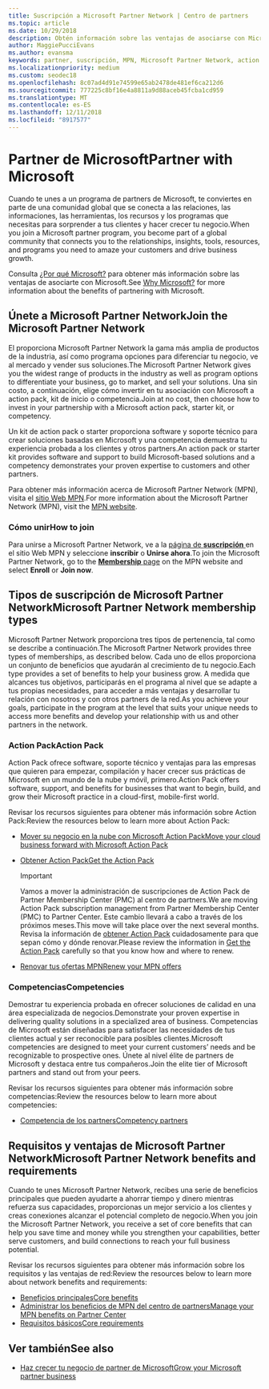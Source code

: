 ```yaml
---
title: Suscripción a Microsoft Partner Network | Centro de partners
ms.topic: article
ms.date: 10/29/2018
description: Obtén información sobre las ventajas de asociarse con Microsoft. El proporciona Microsoft Partner Network la gama más amplia de productos de la industria, así como programa opciones para diferenciar tu negocio, ve al mercado y vender sus soluciones.
author: MaggiePucciEvans
ms.author: evansma
keywords: partner, suscripción, MPN, Microsoft Partner Network, action pack, MAPS, suscripción a action pack, ventajas, ventajas de MPN, suscripción, silver, gold, competencias
ms.localizationpriority: medium
ms.custom: seodec18
ms.openlocfilehash: 8c07ad4d91e74599e65ab2478de481ef6ca212d6
ms.sourcegitcommit: 777225c8bf16e4a8811a9d88aceb45fcba1cd959
ms.translationtype: MT
ms.contentlocale: es-ES
ms.lasthandoff: 12/11/2018
ms.locfileid: "8917577"
---
```

# <a name="partner-with-microsoft"></a><span data-ttu-id="7f27e-105">Partner de Microsoft</span><span class="sxs-lookup"><span data-stu-id="7f27e-105">Partner with Microsoft</span></span>

<span data-ttu-id="7f27e-106">Cuando te unes a un programa de partners de Microsoft, te conviertes en parte de una comunidad global que se conecta a las relaciones, las informaciones, las herramientas, los recursos y los programas que necesitas para sorprender a tus clientes y hacer crecer tu negocio.</span><span class="sxs-lookup"><span data-stu-id="7f27e-106">When you join a Microsoft partner program, you become part of a global community that connects you to the relationships, insights, tools, resources, and programs you need to amaze your customers and drive business growth.</span></span>

<span data-ttu-id="7f27e-107">Consulta [¿Por qué Microsoft?](https://partner.microsoft.com/business-opportunities/why-microsoft) para obtener más información sobre las ventajas de asociarte con Microsoft.</span><span class="sxs-lookup"><span data-stu-id="7f27e-107">See [Why Microsoft?](https://partner.microsoft.com/business-opportunities/why-microsoft) for more information about the benefits of partnering with Microsoft.</span></span> 

## <a name="join-the-microsoft-partner-network"></a><span data-ttu-id="7f27e-108">Únete a Microsoft Partner Network</span><span class="sxs-lookup"><span data-stu-id="7f27e-108">Join the Microsoft Partner Network</span></span>

<!-- 12/5/18 The content below was copied and pasted directly from the Membership page of the MPN site (https://partner.microsoft.com/en-us/membership)-->

<span data-ttu-id="7f27e-109">El proporciona Microsoft Partner Network la gama más amplia de productos de la industria, así como programa opciones para diferenciar tu negocio, ve al mercado y vender sus soluciones.</span><span class="sxs-lookup"><span data-stu-id="7f27e-109">The Microsoft Partner Network gives you the widest range of products in the industry as well as program options to differentiate your business, go to market, and sell your solutions.</span></span> <span data-ttu-id="7f27e-110">Una sin costo, a continuación, elige cómo invertir en tu asociación con Microsoft a action pack, kit de inicio o competencia.</span><span class="sxs-lookup"><span data-stu-id="7f27e-110">Join at no cost, then choose how to invest in your partnership with a Microsoft action pack, starter kit, or competency.</span></span>

<span data-ttu-id="7f27e-111">Un kit de action pack o starter proporciona software y soporte técnico para crear soluciones basadas en Microsoft y una competencia demuestra tu experiencia probada a los clientes y otros partners.</span><span class="sxs-lookup"><span data-stu-id="7f27e-111">An action pack or starter kit provides software and support to build Microsoft-based solutions and a competency demonstrates your proven expertise to customers and other partners.</span></span>

<span data-ttu-id="7f27e-112">Para obtener más información acerca de Microsoft Partner Network (MPN), visita el [sitio Web MPN](https://partner.microsoft.com/commercial).</span><span class="sxs-lookup"><span data-stu-id="7f27e-112">For more information about the Microsoft Partner Network (MPN), visit the [MPN website](https://partner.microsoft.com/commercial).</span></span>

### <a name="how-to-join"></a><span data-ttu-id="7f27e-113">Cómo unir</span><span class="sxs-lookup"><span data-stu-id="7f27e-113">How to join</span></span>

<span data-ttu-id="7f27e-114">Para unirse a Microsoft Partner Network, ve a la [página de **suscripción** ](https://partner.microsoft.com/membership) en el sitio Web MPN y seleccione **inscribir** o **Unirse ahora**.</span><span class="sxs-lookup"><span data-stu-id="7f27e-114">To join the Microsoft Partner Network, go to the [**Membership** page](https://partner.microsoft.com/membership) on the MPN website and select **Enroll** or **Join now**.</span></span>

## <a name="microsoft-partner-network-membership-types"></a><span data-ttu-id="7f27e-115">Tipos de suscripción de Microsoft Partner Network</span><span class="sxs-lookup"><span data-stu-id="7f27e-115">Microsoft Partner Network membership types</span></span>

<!-- 12/5/18 The content below was copied and pasted directly from the Membership pages of the MPN site (https://partner.microsoft.com/en-us/membership)-->

<span data-ttu-id="7f27e-116">Microsoft Partner Network proporciona tres tipos de pertenencia, tal como se describe a continuación.</span><span class="sxs-lookup"><span data-stu-id="7f27e-116">The Microsoft Partner Network provides three types of memberships, as described below.</span></span> <span data-ttu-id="7f27e-117">Cada uno de ellos proporciona un conjunto de beneficios que ayudarán al crecimiento de tu negocio.</span><span class="sxs-lookup"><span data-stu-id="7f27e-117">Each type provides a set of benefits to help your business grow.</span></span> <span data-ttu-id="7f27e-118">A medida que alcances tus objetivos, participarás en el programa al nivel que se adapte a tus propias necesidades, para acceder a más ventajas y desarrollar tu relación con nosotros y con otros partners de la red.</span><span class="sxs-lookup"><span data-stu-id="7f27e-118">As you achieve your goals, participate in the program at the level that suits your unique needs to access more benefits and develop your relationship with us and other partners in the network.</span></span>

### <a name="action-pack"></a><span data-ttu-id="7f27e-119">Action Pack</span><span class="sxs-lookup"><span data-stu-id="7f27e-119">Action Pack</span></span>

<span data-ttu-id="7f27e-120">Action Pack ofrece software, soporte técnico y ventajas para las empresas que quieren para empezar, compilación y hacer crecer sus prácticas de Microsoft en un mundo de la nube y móvil, primero.</span><span class="sxs-lookup"><span data-stu-id="7f27e-120">Action Pack offers software, support, and benefits for businesses that want to begin, build, and grow their Microsoft practice in a cloud-first, mobile-first world.</span></span> 

<span data-ttu-id="7f27e-121">Revisar los recursos siguientes para obtener más información sobre Action Pack:</span><span class="sxs-lookup"><span data-stu-id="7f27e-121">Review the resources below to learn more about Action Pack:</span></span>

- [<span data-ttu-id="7f27e-122">Mover su negocio en la nube con Microsoft Action Pack</span><span class="sxs-lookup"><span data-stu-id="7f27e-122">Move your cloud business forward with Microsoft Action Pack</span></span>](https://partner.microsoft.com/membership/action-pack)
- [<span data-ttu-id="7f27e-123">Obtener Action Pack</span><span class="sxs-lookup"><span data-stu-id="7f27e-123">Get the Action Pack</span></span>](mpn-get-action-pack.md)
  
    >[!IMPORTANT]
    ><span data-ttu-id="7f27e-124">Vamos a mover la administración de suscripciones de Action Pack de Partner Membership Center (PMC) al centro de partners.</span><span class="sxs-lookup"><span data-stu-id="7f27e-124">We are moving Action Pack subscription management from Partner Membership Center (PMC) to Partner Center.</span></span> <span data-ttu-id="7f27e-125">Este cambio llevará a cabo a través de los próximos meses.</span><span class="sxs-lookup"><span data-stu-id="7f27e-125">This move will take place over the next several months.</span></span> <span data-ttu-id="7f27e-126">Revisa la información de [obtener Action Pack](mpn-get-action-pack.md) cuidadosamente para que sepan cómo y dónde renovar.</span><span class="sxs-lookup"><span data-stu-id="7f27e-126">Please review the information in [Get the Action Pack](mpn-get-action-pack.md) carefully so that you know how and where to renew.</span></span>  

- [<span data-ttu-id="7f27e-127">Renovar tus ofertas MPN</span><span class="sxs-lookup"><span data-stu-id="7f27e-127">Renew your MPN offers</span></span>](renew-mpn-offers.md)

### <a name="competencies"></a><span data-ttu-id="7f27e-128">Competencias</span><span class="sxs-lookup"><span data-stu-id="7f27e-128">Competencies</span></span>

<span data-ttu-id="7f27e-129">Demostrar tu experiencia probada en ofrecer soluciones de calidad en una área especializada de negocios.</span><span class="sxs-lookup"><span data-stu-id="7f27e-129">Demonstrate your proven expertise in delivering quality solutions in a specialized area of business.</span></span> <span data-ttu-id="7f27e-130">Competencias de Microsoft están diseñadas para satisfacer las necesidades de tus clientes actual y ser reconocible para posibles clientes.</span><span class="sxs-lookup"><span data-stu-id="7f27e-130">Microsoft competencies are designed to meet your current customers’ needs and be recognizable to prospective ones.</span></span> <span data-ttu-id="7f27e-131">Únete al nivel élite de partners de Microsoft y destaca entre tus compañeros.</span><span class="sxs-lookup"><span data-stu-id="7f27e-131">Join the elite tier of Microsoft partners and stand out from your peers.</span></span>

<span data-ttu-id="7f27e-132">Revisar los recursos siguientes para obtener más información sobre competencias:</span><span class="sxs-lookup"><span data-stu-id="7f27e-132">Review the resources below to learn more about competencies:</span></span>

- [<span data-ttu-id="7f27e-133">Competencia de los partners</span><span class="sxs-lookup"><span data-stu-id="7f27e-133">Competency partners</span></span>](https://partner.microsoft.com/membership/competencies)

## <a name="microsoft-partner-network-benefits-and-requirements"></a><span data-ttu-id="7f27e-134">Requisitos y ventajas de Microsoft Partner Network</span><span class="sxs-lookup"><span data-stu-id="7f27e-134">Microsoft Partner Network benefits and requirements</span></span>

<span data-ttu-id="7f27e-135">Cuando te unes Microsoft Partner Network, recibes una serie de beneficios principales que pueden ayudarte a ahorrar tiempo y dinero mientras refuerza sus capacidades, proporcionas un mejor servicio a los clientes y creas conexiones alcanzar el potencial completo de negocio.</span><span class="sxs-lookup"><span data-stu-id="7f27e-135">When you join the Microsoft Partner Network, you receive a set of core benefits that can help you save time and money while you strengthen your capabilities, better serve customers, and build connections to reach your full business potential.</span></span>

<span data-ttu-id="7f27e-136">Revisar los recursos siguientes para obtener más información sobre los requisitos y las ventajas de red:</span><span class="sxs-lookup"><span data-stu-id="7f27e-136">Review the resources below to learn more about network benefits and requirements:</span></span>

- [<span data-ttu-id="7f27e-137">Beneficios principales</span><span class="sxs-lookup"><span data-stu-id="7f27e-137">Core benefits</span></span>](https://partner.microsoft.com/en-us/membership/core-benefits#simple-tab-content-1)
- [<span data-ttu-id="7f27e-138">Administrar los beneficios de MPN del centro de partners</span><span class="sxs-lookup"><span data-stu-id="7f27e-138">Manage your MPN benefits on Partner Center</span></span>](manage-your-partner-network-benefits.md)
- [<span data-ttu-id="7f27e-139">Requisitos básicos</span><span class="sxs-lookup"><span data-stu-id="7f27e-139">Core requirements</span></span>](https://partner.microsoft.com/en-us/membership/core-benefits#simple-tab-content-2)

## <a name="see-also"></a><span data-ttu-id="7f27e-140">Ver también</span><span class="sxs-lookup"><span data-stu-id="7f27e-140">See also</span></span>
- [<span data-ttu-id="7f27e-141">Haz crecer tu negocio de partner de Microsoft</span><span class="sxs-lookup"><span data-stu-id="7f27e-141">Grow your Microsoft partner business</span></span>](grow-your-business.md)
